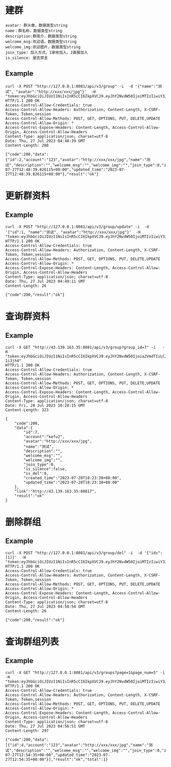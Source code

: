 # 建群

    avatar: 群头像，数据类型string
    name：群名称，数据类型string
    description:群简介，数据类型string
    welcome_msg:欢迎语，数据类型string
    welcome_img:欢迎图片，数据类型string
    join_type: 加入方式，1审核加入、2直接加入
    is_silence: 是否禁言


## Example 


    curl -X POST "http://127.0.0.1:8081/api/v3/group" -i  -d '{"name":"测试", "avatar":"http://xxx/xxx/jpg"}'  -H "token:eyJhbGciOiJIUzI1NiIsInR5cCI6IkpXVCJ9.eyJhY2NvdW50IjoiMTIzIiwiY3JlYXRlX3RpbWUiOjE2OTAzNzQwNDh9.v8EnBzvNZ9lPotme6RxevBMQfxw9HQkum3tQeBWKAMg" 
    HTTP/1.1 200 OK
    Access-Control-Allow-Credentials: true
    Access-Control-Allow-Headers: Authorization, Content-Length, X-CSRF-Token, Token,session
    Access-Control-Allow-Methods: POST, GET, OPTIONS, PUT, DELETE,UPDATE
    Access-Control-Allow-Origin: *
    Access-Control-Expose-Headers: Content-Length, Access-Control-Allow-Origin, Access-Control-Allow-Headers
    Content-Type: application/json; charset=utf-8
    Date: Thu, 27 Jul 2023 04:48:39 GMT
    Content-Length: 288

    {"code":200,"data":{"id":2,"account":"123","avatar":"http://xxx/xxx/jpg","name":"测试","description":"","welcome_msg":"","welcome_img":"","join_type":0,"is_silence":false,"created_time":"2023-07-27T12:48:39.826115+08:00","updated_time":"2023-07-27T12:48:39.826115+08:00"},"result":"ok"}


# 更新群资料

## Example

    curl -X POST "http://127.0.0.1:8081/api/v3/group/update" -i  -d '{"id":1, "name":"测试", "avatar":"http://xxx/xxx/jpg"}'  -H "token:eyJhbGciOiJIUzI1NiIsInR5cCI6IkpXVCJ9.eyJhY2NvdW50IjoiMTIzIiwiY3JlYXRlX3RpbWUiOjE2OTAzNzQwNDh9.v8EnBzvNZ9lPotme6RxevBMQfxw9HQkum3tQeBWKAMg" 
    HTTP/1.1 200 OK
    Access-Control-Allow-Credentials: true
    Access-Control-Allow-Headers: Authorization, Content-Length, X-CSRF-Token, Token,session
    Access-Control-Allow-Methods: POST, GET, OPTIONS, PUT, DELETE,UPDATE
    Access-Control-Allow-Origin: *
    Access-Control-Expose-Headers: Content-Length, Access-Control-Allow-Origin, Access-Control-Allow-Headers
    Content-Type: application/json; charset=utf-8
    Date: Thu, 27 Jul 2023 04:49:11 GMT
    Content-Length: 26

    {"code":200,"result":"ok"}


# 查询群资料


## Example

    curl -X GET "http://43.139.163.35:8081/api/v3/group?group_id=7" -i   -H "token:eyJhbGciOiJIUzI1NiIsInR5cCI6IkpXVCJ9.eyJhY2NvdW50Ijoia2VmdTIiLCJjcmVhdGVfdGltZSI6MTY5MDUzOTc1Mn0.Mu6gibhf0dglUFXTppcUHLjWUdL9I9BaSb83-1i3jh4" 
    HTTP/1.1 200 OK
    Access-Control-Allow-Credentials: true
    Access-Control-Allow-Headers: Authorization, Content-Length, X-CSRF-Token, Token,session
    Access-Control-Allow-Methods: POST, GET, OPTIONS, PUT, DELETE,UPDATE
    Access-Control-Allow-Origin: *
    Access-Control-Expose-Headers: Content-Length, Access-Control-Allow-Origin, Access-Control-Allow-Headers
    Content-Type: application/json; charset=utf-8
    Date: Fri, 28 Jul 2023 10:28:15 GMT
    Content-Length: 323

    {
        "code":200,
        "data":{
            "id":7,
            "account":"kefu2",
            "avatar":"http://xxx/xxx/jpg",
            "name":"测试",
            "description":"",
            "welcome_msg":"",
            "welcome_img":"",
            "join_type":0,
            "is_silence":false,
            "is_del":0,
            "created_time":"2023-07-28T18:23:38+08:00",
            "updated_time":"2023-07-28T18:23:38+08:00"
        },
        "link":"http://43.139.163.35:80817",
        "result":"ok"
    }
# 删除群组

## Example

    curl -X POST "http://127.0.0.1:8081/api/v3/group/del" -i  -d '{"ids":[1]}'  -H "token:eyJhbGciOiJIUzI1NiIsInR5cCI6IkpXVCJ9.eyJhY2NvdW50IjoiMTIzIiwiY3JlYXRlX3RpbWUiOjE2OTAzNzQwNDh9.v8EnBzvNZ9lPotme6RxevBMQfxw9HQkum3tQeBWKAMg" 
    HTTP/1.1 200 OK
    Access-Control-Allow-Credentials: true
    Access-Control-Allow-Headers: Authorization, Content-Length, X-CSRF-Token, Token,session
    Access-Control-Allow-Methods: POST, GET, OPTIONS, PUT, DELETE,UPDATE
    Access-Control-Allow-Origin: *
    Access-Control-Expose-Headers: Content-Length, Access-Control-Allow-Origin, Access-Control-Allow-Headers
    Content-Type: application/json; charset=utf-8
    Date: Thu, 27 Jul 2023 04:58:54 GMT
    Content-Length: 26

    {"code":200,"result":"ok"}


# 查询群组列表

## Example

    curl -X GET "http://127.0.0.1:8081/api/v3/groups?page=1&page_num=5" -i   -H "token:eyJhbGciOiJIUzI1NiIsInR5cCI6IkpXVCJ9.eyJhY2NvdW50IjoiMTIzIiwiY3JlYXRlX3RpbWUiOjE2OTAzNzQwNDh9.v8EnBzvNZ9lPotme6RxevBMQfxw9HQkum3tQeBWKAMg" 
    HTTP/1.1 200 OK
    Access-Control-Allow-Credentials: true
    Access-Control-Allow-Headers: Authorization, Content-Length, X-CSRF-Token, Token,session
    Access-Control-Allow-Methods: POST, GET, OPTIONS, PUT, DELETE,UPDATE
    Access-Control-Allow-Origin: *
    Access-Control-Expose-Headers: Content-Length, Access-Control-Allow-Origin, Access-Control-Allow-Headers
    Content-Type: application/json; charset=utf-8
    Date: Thu, 27 Jul 2023 04:56:51 GMT
    Content-Length: 297

    {"code":200,"data":[{"id":4,"account":"123","avatar":"http://xxx/xxx/jpg","name":"测试","description":"","welcome_msg":"","welcome_img":"","join_type":0,"is_silence":false,"is_del":0,"created_time":"2023-07-27T12:54:35+08:00","updated_time":"2023-07-27T12:54:35+08:00"}],"result":"ok","total":1}



